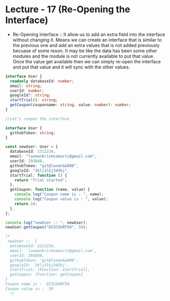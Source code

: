 # Lecture - 17 (Re-Opening the Interface)

- Re-Opening Interface :: It allow us to add an extra field into the interface without changing it. Means we can create an interface that is similar to the previous one and add an extra values that is not added previously becuase of some reson. It may be like the data has been some other modules and the module is not currently available to put that value. Once the value get available then we can simply re-open the interface and put that value and it will sync with the other values.

```TypeScript
interface User {
  readonly databaseId: number;
  email: string;
  userId: number;
  googleId?: string;
  startTrial(): string;
  getCoupon(couponname: string, value: number): number;
}

//Let's reopen the interface

interface User {
  githubToken: string;
}

const newUser: User = {
  databaseId: 2312234,
  email: "laxmankrishnamurti@gmail.com",
  userId: 293848,
  githubToken: "git@laxmn&&000",
  googleId: "3klj3lkj345kj",
  startTrial: function () {
    return "Trial started";
  },
  getCoupon: function (name, value) {
    console.log("Coupon name is : ", name);
    console.log("Coupon value is : ", value);
    return 10;
  },
};

console.log("newUser :: ", newUser);
newUser.getCoupon("DISCOUNT50", 50);

/*
 newUser ::  {
  databaseId: 2312234,
  email: 'laxmankrishnamurti@gmail.com',
  userId: 293848,
  githubToken: 'git@laxmn&&000',
  googleId: '3klj3lkj345kj',
  startTrial: [Function: startTrial],
  getCoupon: [Function: getCoupon]
}
Coupon name is :  DISCOUNT50
Coupon value is :  50
  */


```
